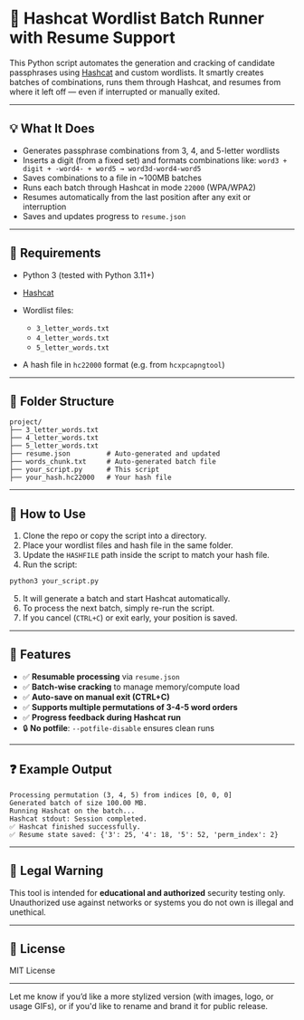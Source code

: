 # 📡 Hashcat Wordlist Batch Runner with Resume Support

This Python script automates the generation and cracking of candidate passphrases using [Hashcat](https://hashcat.net/hashcat/) and custom wordlists. It smartly creates batches of combinations, runs them through Hashcat, and resumes from where it left off — even if interrupted or manually exited.

---

## 💡 What It Does

* Generates passphrase combinations from 3, 4, and 5-letter wordlists
* Inserts a digit (from a fixed set) and formats combinations like:
  `word3 + digit + -word4- + word5 → word3d-word4-word5`
* Saves combinations to a file in \~100MB batches
* Runs each batch through Hashcat in mode `22000` (WPA/WPA2)
* Resumes automatically from the last position after any exit or interruption
* Saves and updates progress to `resume.json`

---

## 🧰 Requirements

* Python 3 (tested with Python 3.11+)
* [Hashcat](https://hashcat.net/hashcat/)
* Wordlist files:

  * `3_letter_words.txt`
  * `4_letter_words.txt`
  * `5_letter_words.txt`
* A hash file in `hc22000` format (e.g. from `hcxpcapngtool`)

---

## 📁 Folder Structure

```
project/
├── 3_letter_words.txt
├── 4_letter_words.txt
├── 5_letter_words.txt
├── resume.json         # Auto-generated and updated
├── words_chunk.txt     # Auto-generated batch file
├── your_script.py      # This script
├── your_hash.hc22000   # Your hash file
```

---

## 🚀 How to Use

1. Clone the repo or copy the script into a directory.
2. Place your wordlist files and hash file in the same folder.
3. Update the `HASHFILE` path inside the script to match your hash file.
4. Run the script:

```bash
python3 your_script.py
```

5. It will generate a batch and start Hashcat automatically.
6. To process the next batch, simply re-run the script.
7. If you cancel (`CTRL+C`) or exit early, your position is saved.

---

## 🧠 Features

* ✅ **Resumable processing** via `resume.json`
* ✅ **Batch-wise cracking** to manage memory/compute load
* ✅ **Auto-save on manual exit (CTRL+C)**
* ✅ **Supports multiple permutations of 3-4-5 word orders**
* ✅ **Progress feedback during Hashcat run**
* 🔒 **No potfile**: `--potfile-disable` ensures clean runs

---

## ❓ Example Output

```
Processing permutation (3, 4, 5) from indices [0, 0, 0]
Generated batch of size 100.00 MB.
Running Hashcat on the batch...
Hashcat stdout: Session completed.
✅ Hashcat finished successfully.
✅ Resume state saved: {'3': 25, '4': 18, '5': 52, 'perm_index': 2}
```

---

## 🔐 Legal Warning

This tool is intended for **educational and authorized** security testing only. Unauthorized use against networks or systems you do not own is illegal and unethical.

---

## 📄 License

MIT License

---

Let me know if you’d like a more stylized version (with images, logo, or usage GIFs), or if you'd like to rename and brand it for public release.
